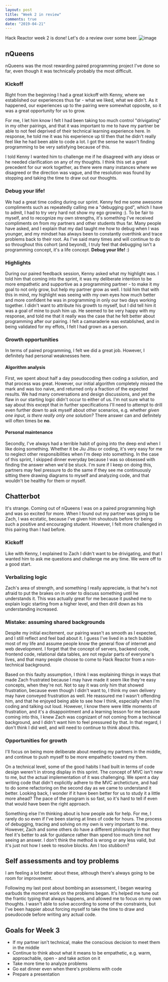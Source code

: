 ```yaml
---
layout: post
title: "Week 2 in review"
comments: true
date: "2019-04-21"
---
```

Hack Reactor week 2 is done! Let's do a review over some beer.
![image](/images/2019-04-21-beer.png)

## nQueens
nQueens was the most rewarding paired programming project I've done so far, even though it was technically probably the most difficult.

### Kickoff
Right from the beginning I had a great kickoff with Kenny, where we established our experiences thus far - what we liked, what we didn't. As it happened, our experiences up to the pairing were somewhat opposite, so it was a great opportunity for us to grow.

For me, I let him know I felt I had been taking too much control "drivigating" in my other pairings, and that it was important to me to have my partner be able to not feel deprived of their technical learning experience here. In response, he told me it was his experience up til then that he didn't really feel like he had been able to code a lot. I got the sense he wasn't finding programming to be very satisfying because of this.

I told Kenny I wanted him to challenge me if he disagreed with any ideas or he needed clarification on any of my thoughts. I think this set a great precedent for our work together, as there were many instances where we disagreed or the direction was vague, and the resolution was found by stopping and taking the time to draw out our thoughts.

### Debug your life!
We had a great time coding during our sprint. Kenny fed me some awesome compliments such as repeatedly calling me a "debugging god", which I have to admit, I had to try very hard not show my ego growing :). To be fair to myself, and to recognize my own strengths, it's something I've received compliments on from my partners and other students thus far. Many people have asked, and I explain that my dad taught me how to debug when I was younger, and my mindset has always been to constantly overthink and trace problems back to their root. As I've said many times and will continue to do so throughout this cohort (and beyond), I truly feel that debugging isn't a programming concept, it's a life concept. **Debug your life!** :)

### Highlights
During our paired feedback session, Kenny asked what my highlight was. I told him that coming into the sprint, it was my deliberate intention to be more empathetic and supportive as a programming partner - to make it my goal to not only grow, but help my partner grow as well. I told him that with this in mind, my highlight was seeing with my own eyes how much better and more confident he was in programming in only our two days working together. I didn't want to attribute his growth to myself, but I did tell him it was a goal of mine to push him up. He seemed to be very happy with my response, and told me that it really was the case that he felt better about programming after our pairing. I felt a camaraderie was established, and in being validated for my effots, I felt I had grown as a person.

### Growth opportunities
In terms of paired programming, I felt we did a great job. However, I definitely had personal weaknesses here.

#### Algorithm analysis
First, we spent about half a day pseudocoding then coding a solution, and that process was great. However, our initial algorithm completely missed the mark and was too naive, and returned only a fraction of the expected results. We had many conversations and design discussions, and yet the flaw in our starting logic didn't occur to either of us. I'm not sure what to say about this except that in further specifications I'll need to attempt to drill even further down to ask myself about other scenarios, e.g. whether *given one input, is there really only one solution?* There answer can and definitely will often times be **no**.

#### Personal maintenance
Secondly, I've always had a terrible habit of going into the deep end when I like doing something. Whether it be Jiu Jitsu or coding, it's very easy for me to neglect other responsibilities when I'm deep into something. In the case of this sprint, I skipped dinner everyday because I was so obsessed with finding the answer when we'd be stuck. I'm sure if I keep on doing this, partners may feel pressure to do the same if they see me continuously sitting there drawing diagrams to myself and analyzing code, and that wouldn't be healthy for them or myself.

## Chatterbot
It's strange. Coming out of nQueens I was on a paired programming high and was so excited for more. When I found out my partner was going to be Zach, I was ecstatic, because I've given him shoutouts before for being such a positive and encouraging student. However, I felt more challenged in this pairing than I had before. 

### Kickoff
Like with Kenny, I explained to Zach I didn't want to be drivigating, and that I wanted him to ask me questions and challenge me any time. We were off to a good start.

### Verbalizing logic
Zach's area of strength, and something I really appreciate, is that he's not afraid to put the brakes on in order to discuss something until he understands it. This was actually great for me because it pushed me to explain logic starting from a higher level, and then drill down as his understanding increased. 

### Mistake: assuming shared backgrounds
Despite my initial excitement, our pairing wasn't as smooth as I expected, and I still reflect and feel bad about it. I guess I've lived in a tech bubble most of my life and assume people know the general flow of internet and web development. I forget that the concept of servers, backend code, frontend code, relational data tables, are not regular parts of everyone's lives, and that many people choose to come to Hack Reactor from a non-technical background.

Based on this faulty assumption, I think I was explaining things in ways that made Zach frustrated because I may have made it seem like they're easy concepts, when they're not. Not to say it was only him that showed frustration, because even though I didn't want to, I think my own delivery may have conveyed frustration as well. He reassured me I wasn't offending him, and that he enjoyed being able to see how I think, especially when I'm coding and talking out loud. However, I know there were little moments of frustration, and it's a disappointment and a learning lesson for me because coming into this, I knew Zach was cognizant of not coming from a techincal background, and I didn't want him to feel pressured by that. In that regard, I don't think I did well, and will need to continue to think about this.

### Opportunities for growth
I'll focus on being more deliberate about meeting my partners in the middle, and continue to push myself to be more empathetic toward my them.

On a technical level, some of the good habits I had built in terms of code design weren't in strong display in this sprint. The concept of MVC isn't new to me, but the actual implementation of it was challenging. We spent a day writing code that didn't explicitly adhere to the MVC archeticture, and had to do some refactoring on the second day as we came to understand it better. Looking back, I wonder if it have been better for us to study it a little more ahead? The pace of the program is so fast, so it's hard to tell if even that would have been the right approach.  

Something else I'm thinking about is how people ask for help. For me, I rarely do so even if I've been staring at lines of code for hours. The process of debugging, tracing and solving on my own is very important to me. However, Zach and some others do have a different philosophy in that they feel it's better to ask for guidance rather than spend too much time not seeing an answer. I don't think the method is wrong or any less valid, but it's just not how I seek to resolve blocks. Am I too stubborn?

## Self assessments and toy problems
I am feeling a lot better about these, although there's always going to be room for improvement. 

Following my last post about bombing an assessment, I began wearing earbuds the moment work on the problems began. It's helped me tune out the frantic typing that always happens, and allowed me to focus on my own thoughts. I wasn't able to solve according to some of the constraints, but I've been happier about forcing myself to take the time to draw and pseudocode before writing any actual code.

## Goals for Week 3
* If my partner isn't technical, make the conscious decision to meet them in the middle
* Continue to think about what it means to be empathetic, e.g. warm, approachable, open - and take action on it
* Take more time to analyze problems
* Go eat dinner even when there's problems with code
* Prepare a presentation